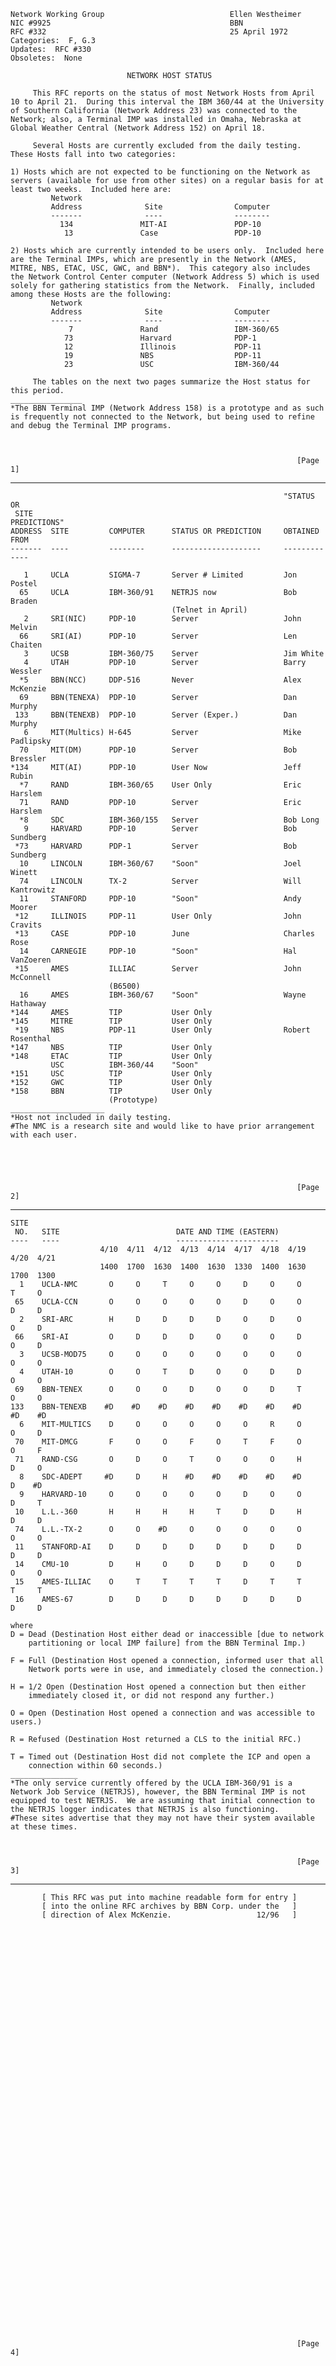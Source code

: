     Network Working Group                            Ellen Westheimer
    NIC #9925                                        BBN
    RFC #332                                         25 April 1972
    Categories:  F, G.3
    Updates:  RFC #330
    Obsoletes:  None

                              NETWORK HOST STATUS

         This RFC reports on the status of most Network Hosts from April
    10 to April 21.  During this interval the IBM 360/44 at the University
    of Southern California (Network Address 23) was connected to the
    Network; also, a Terminal IMP was installed in Omaha, Nebraska at
    Global Weather Central (Network Address 152) on April 18.

         Several Hosts are currently excluded from the daily testing.
    These Hosts fall into two categories:

    1) Hosts which are not expected to be functioning on the Network as
    servers (available for use from other sites) on a regular basis for at
    least two weeks.  Included here are:
             Network
             Address              Site                Computer
             -------              ----                --------
               134               MIT-AI               PDP-10
                13               Case                 PDP-10

    2) Hosts which are currently intended to be users only.  Included here
    are the Terminal IMPs, which are presently in the Network (AMES,
    MITRE, NBS, ETAC, USC, GWC, and BBN*).  This category also includes
    the Network Control Center computer (Network Address 5) which is used
    solely for gathering statistics from the Network.  Finally, included
    among these Hosts are the following:
             Network
             Address              Site                Computer
             -------              ----                --------
                 7               Rand                 IBM-360/65
                73               Harvard              PDP-1
                12               Illinois             PDP-11
                19               NBS                  PDP-11
                23               USC                  IBM-360/44

         The tables on the next two pages summarize the Host status for
    this period.
    ________________
    *The BBN Terminal IMP (Network Address 158) is a prototype and as such
    is frequently not connected to the Network, but being used to refine
    and debug the Terminal IMP programs.



                                                                    [Page 1]

------------------------------------------------------------------------

``` newpage
                                                             "STATUS OR
 SITE                                                        PREDICTIONS"
ADDRESS  SITE         COMPUTER      STATUS OR PREDICTION     OBTAINED FROM
-------  ----         --------      --------------------     -------------

   1     UCLA         SIGMA-7       Server # Limited         Jon Postel
  65     UCLA         IBM-360/91    NETRJS now               Bob Braden
                                    (Telnet in April)
   2     SRI(NIC)     PDP-10        Server                   John Melvin
  66     SRI(AI)      PDP-10        Server                   Len Chaiten
   3     UCSB         IBM-360/75    Server                   Jim White
   4     UTAH         PDP-10        Server                   Barry Wessler
  *5     BBN(NCC)     DDP-516       Never                    Alex McKenzie
  69     BBN(TENEXA)  PDP-10        Server                   Dan Murphy
 133     BBN(TENEXB)  PDP-10        Server (Exper.)          Dan Murphy
   6     MIT(Multics) H-645         Server                   Mike Padlipsky
  70     MIT(DM)      PDP-10        Server                   Bob Bressler
*134     MIT(AI)      PDP-10        User Now                 Jeff Rubin
  *7     RAND         IBM-360/65    User Only                Eric Harslem
  71     RAND         PDP-10        Server                   Eric Harslem
  *8     SDC          IBM-360/155   Server                   Bob Long
   9     HARVARD      PDP-10        Server                   Bob Sundberg
 *73     HARVARD      PDP-1         Server                   Bob Sundberg
  10     LINCOLN      IBM-360/67    "Soon"                   Joel Winett
  74     LINCOLN      TX-2          Server                   Will Kantrowitz
  11     STANFORD     PDP-10        "Soon"                   Andy Moorer
 *12     ILLINOIS     PDP-11        User Only                John Cravits
 *13     CASE         PDP-10        June                     Charles Rose
  14     CARNEGIE     PDP-10        "Soon"                   Hal VanZoeren
 *15     AMES         ILLIAC        Server                   John McConnell
                      (B6500)
  16     AMES         IBM-360/67    "Soon"                   Wayne Hathaway
*144     AMES         TIP           User Only
*145     MITRE        TIP           User Only
 *19     NBS          PDP-11        User Only                Robert Rosenthal
*147     NBS          TIP           User Only
*148     ETAC         TIP           User Only
         USC          IBM-360/44    "Soon"
*151     USC          TIP           User Only
*152     GWC          TIP           User Only
*158     BBN          TIP           User Only
                      (Prototype)
_____________________
*Host not included in daily testing.
#The NMC is a research site and would like to have prior arrangement
with each user.





                                                                [Page 2]
```

------------------------------------------------------------------------

``` newpage
SITE
 NO.   SITE                          DATE AND TIME (EASTERN)
----   ----                          -----------------------
                    4/10  4/11  4/12  4/13  4/14  4/17  4/18  4/19  4/20  4/21
                    1400  1700  1630  1400  1630  1330  1400  1630  1700  1300
  1    UCLA-NMC       O     O     T     O     O     D     O     O     T     O
 65    UCLA-CCN       O     O     O     O     O     D     O     O     D     D
  2    SRI-ARC        H     D     D     D     D     O     D     O     O     D
 66    SRI-AI         O     D     D     D     O     O     O     D     O     D
  3    UCSB-MOD75     O     O     O     O     O     O     O     O     O     O
  4    UTAH-10        O     O     T     D     O     O     D     D     O     O
 69    BBN-TENEX      O     O     O     D     O     O     D     T     O     O
133    BBN-TENEXB    #D    #D    #D    #D    #D    #D    #D    #D    #D    #D
  6    MIT-MULTICS    D     O     O     O     O     O     R     O     O     D
 70    MIT-DMCG       F     O     O     F     O     T     F     O     O     F
 71    RAND-CSG       O     D     O     T     O     O     O     H     D     O
  8    SDC-ADEPT     #D     D     H    #D    #D    #D    #D    #D     D    #D
  9    HARVARD-10     O     O     O     O     O     D     O     O     D     T
 10    L.L.-360       H     H     H     H     T     D     D     H     D     D
 74    L.L.-TX-2      O     O    #D     O     O     O     O     O     O     O
 11    STANFORD-AI    D     D     D     D     D     D     D     D     D     D
 14    CMU-10         D     H     O     D     D     D     O     D     O     O
 15    AMES-ILLIAC    O     T     T     T     T     D     T     T     T     T
 16    AMES-67        D     D     D     D     D     D     D     D     D     D

where
D = Dead (Destination Host either dead or inaccessible [due to network
    partitioning or local IMP failure] from the BBN Terminal Imp.)

F = Full (Destination Host opened a connection, informed user that all
    Network ports were in use, and immediately closed the connection.)

H = 1/2 Open (Destination Host opened a connection but then either
    immediately closed it, or did not respond any further.)

O = Open (Destination Host opened a connection and was accessible to users.)

R = Refused (Destination Host returned a CLS to the initial RFC.)

T = Timed out (Destination Host did not complete the ICP and open a
    connection within 60 seconds.)
_______________
*The only service currently offered by the UCLA IBM-360/91 is a
Network Job Service (NETRJS), however, the BBN Terminal IMP is not
equipped to test NETRJS.  We are assuming that initial connection to
the NETRJS logger indicates that NETRJS is also functioning.
#These sites advertise that they may not have their system available
at these times.



                                                                [Page 3]
```

------------------------------------------------------------------------

``` newpage
       [ This RFC was put into machine readable form for entry ]
       [ into the online RFC archives by BBN Corp. under the   ]
       [ direction of Alex McKenzie.                   12/96   ]
















































                                                                [Page 4]
```
